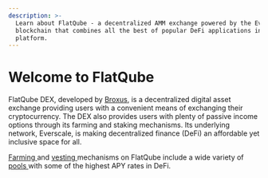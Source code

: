 ```yaml
---
description: >-
  Learn about FlatQube - a decentralized AMM exchange powered by the Everscale
  blockchain that combines all the best of popular DeFi applications in one
  platform.
---
```


# Welcome to FlatQube

FlatQube DEX, developed by [Broxus](https://broxus.com), is a decentralized digital asset exchange providing users with a convenient means of exchanging their cryptocurrency. The DEX also provides users with plenty of passive income options through its farming and staking mechanisms. Its underlying network, Everscale, is making decentralized finance (DeFi) an affordable yet inclusive space for all.

[Farming ](use/farming/)and [vesting ](use/farming/concepts/vesting.md)mechanisms on FlatQube include a wide variety of [pools ](use/pools/)with some of the highest APY rates in DeFi.
